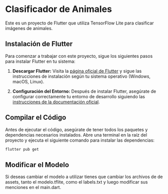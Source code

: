 # Clasificador de Animales

Este es un proyecto de Flutter que utiliza TensorFlow Lite para clasificar imágenes de animales.

## Instalación de Flutter

Para comenzar a trabajar con este proyecto, sigue los siguientes pasos para instalar Flutter en tu sistema:

1. **Descargar Flutter:** Visita la [página oficial de Flutter](https://flutter.dev/docs/get-started/install) y sigue las instrucciones de instalación según tu sistema operativo (Windows, macOS, Linux).

2. **Configuración del Entorno:** Después de instalar Flutter, asegúrate de configurar correctamente tu entorno de desarrollo siguiendo las [instrucciones de la documentación oficial](https://flutter.dev/docs/get-started/editor).

## Compilar el Código

Antes de ejecutar el código, asegúrate de tener todos los paquetes y dependencias necesarios instalados. Abre una terminal en la raíz del proyecto y ejecuta el siguiente comando para instalar las dependencias:

```bash
flutter pub get
```
## Modificar el Modelo

Si deseas cambiar el modelo a utilizar tienes que cambiar los archivos de de assets, tanto el modelo.tflite, como el labels.txt y luego modificar sus menciones en el main.dart.
